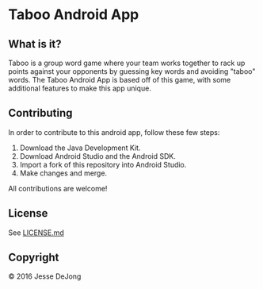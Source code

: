 Taboo Android App
========================

What is it?
-----------

Taboo is a group word game where your team works together to rack up points against your opponents by guessing key words and avoiding "taboo" words. The Taboo Android App is based off of this game, with some additional features to make this app unique.

Contributing
------------

In order to contribute to this android app, follow these few steps:

1. Download the Java Development Kit.
2. Download Android Studio and the Android SDK.
3. Import a fork of this repository into Android Studio.
4. Make changes and merge.

All contributions are welcome!

License
-------

See [LICENSE.md](LICENSE.md)

Copyright
---------

© 2016 Jesse DeJong
